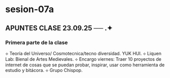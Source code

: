 # sesion-07a
## APUNTES CLASE 23.09.25 ── .✦
### Primera parte de la clase
⟡ Teoría del Universo/ Cosmotecnica/tecno diversidad. YUK HUI.
⟡ Liquen Lab: Bienal de Artes Medievales.
⟡ Encargo viernes: Traer 10 proyectos de internet de cosas que se puedan probar, inspirar, usar como herramienta de estudio y bitácora.
⟡ Grupo Chispop.
